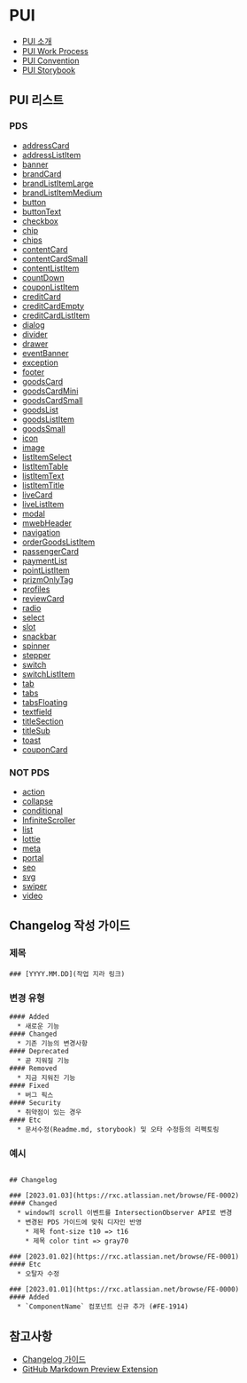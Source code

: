 # PUI
* [PUI 소개](https://www.notion.so/rxc/PUI-4fe6011efb934808971cbe78f78ef90b?pvs=4)
* [PUI Work Process](https://www.notion.so/rxc/PUI-Work-Process-bb0b2ccdabde4396ac8c01ec8d2dd614?pvs=4)
* [PUI Convention](https://www.notion.so/rxc/PUI-Convention-a8da9aa42c4d434297833fd59a5aa540?pvs=4)
* [PUI Storybook](https://www.notion.so/rxc/PUI-Storybook-8e005c60a5834b60b8cbdcf9f2d10cd2?pvs=4)

## PUI 리스트
### PDS
* [addressCard](./addressCard/README.md)
* [addressListItem](./addressListItem/README.md)
* [banner](./banner/README.md)
* [brandCard](./brandCard/README.md)
* [brandListItemLarge](./brandListItemLarge/README.md)
* [brandListItemMedium](./brandListItemMedium/README.md)
* [button](./button/README.md)
* [buttonText](./buttonText/README.md)
* [checkbox](./checkbox/README.md)
* [chip](./chip/README.md)
* [chips](./chips/README.md)
* [contentCard](./contentCard/README.md)
* [contentCardSmall](./contentCardSmall/README.md)
* [contentListItem](./contentListItem/README.md)
* [countDown](./countDown/README.md)
* [couponListItem](./couponListItem/README.md)
* [creditCard](./creditCard/README.md)
* [creditCardEmpty](./creditCardEmpty/README.md)
* [creditCardListItem](./creditCardListItem/README.md)
* [dialog](./dialog/README.md)
* [divider](./divider/README.md)
* [drawer](./drawer/README.md)
* [eventBanner](./eventBanner/README.md)
* [exception](./exception/README.md)
* [footer](./footer/README.md)
* [goodsCard](./goodsCard/README.md)
* [goodsCardMini](./goodsCardMini/README.md)
* [goodsCardSmall](./goodsCardSmall/README.md)
* [goodsList](./goodsList/README.md)
* [goodsListItem](./goodsListItem/README.md)
* [goodsSmall](./goodsSmall/README.md)
* [icon](./icon/README.md)
* [image](./image/README.md)
* [listItemSelect](./listItemSelect/README.md)
* [listItemTable](./listItemTable/README.md)
* [listItemText](./listItemText/README.md)
* [listItemTitle](./listItemTitle/README.md)
* [liveCard](./liveCard/README.md)
* [liveListItem](./liveListItem/README.md)
* [modal](./modal/README.md)
* [mwebHeader](./mwebHeader/README.md)
* [navigation](./navigation/README.md)
* [orderGoodsListItem](./orderGoodsListItem/README.md)
* [passengerCard](./passengerCard/README.md)
* [paymentList](./paymentList/README.md)
* [pointListItem](./pointListItem/README.md)
* [prizmOnlyTag](./prizmOnlyTag/README.md)
* [profiles](./profiles/README.md)
* [reviewCard](./reviewCard/README.md)
* [radio](./radio/README.md)
* [select](./select/README.md)
* [slot](./slot/README.md)
* [snackbar](./snackbar/README.md)
* [spinner](./spinner/README.md)
* [stepper](./stepper/README.md)
* [switch](./switch/README.md)
* [switchListItem](./switchListItem/README.md)
* [tab](./tab/README.md)
* [tabs](./tabs/README.md)
* [tabsFloating](./tabsFloating/README.md)
* [textfield](./textfield/README.md)
* [titleSection](./titleSection/README.md)
* [titleSub](./titleSub/README.md)
* [toast](./toast/README.md)
* [couponCard](./couponCard/README.md)

### NOT PDS
* [action](./action/README.md)
* [collapse](./collapse/README.md)
* [conditional](./conditional/README.md)
* [InfiniteScroller](./InfiniteScroller/README.md)
* [list](./list/README.md)
* [lottie](./lottie/README.md)
* [meta](./meta/README.md)
* [portal](./portal/README.md)
* [seo](./seo/README.md)
* [svg](./svg/README.md)
* [swiper](./swiper/README.md)
* [video](./video/README.md)

## Changelog 작성 가이드

### 제목
```
### [YYYY.MM.DD](작업 지라 링크)
```

### 변경 유형
```
#### Added 
  * 새로운 기능
#### Changed 
  * 기존 기능의 변경사항
#### Deprecated 
  * 곧 지워질 기능
#### Removed 
  * 지금 지워진 기능
#### Fixed 
  * 버그 픽스
#### Security 
  * 취약점이 있는 경우
#### Etc
  * 문서수정(Readme.md, storybook) 및 오타 수정등의 리펙토링
```

### 예시
```

## Changelog

### [2023.01.03](https://rxc.atlassian.net/browse/FE-0002)
#### Changed
  * window의 scroll 이벤트를 IntersectionObserver API로 변경
  * 변경된 PDS 가이드에 맞춰 디자인 반영
    * 제목 font-size t10 => t16
    * 제목 color tint => gray70

### [2023.01.02](https://rxc.atlassian.net/browse/FE-0001)
#### Etc
  * 오탈자 수정

### [2023.01.01](https://rxc.atlassian.net/browse/FE-0000)
#### Added 
  * `ComponentName` 컴포넌트 신규 추가 (#FE-1914)
```

## 참고사항
* [Changelog 가이드](https://keepachangelog.com/ko/1.0.0/)
* [GitHub Markdown Preview Extension](https://marketplace.visualstudio.com/items?itemName=bierner.github-markdown-preview)

